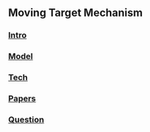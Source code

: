 ## Moving Target Mechanism


### [Intro](./intro)

### [Model](./model)

### [Tech](./tech)

### [Papers](./papers)

### [Question](./file/question.md)


